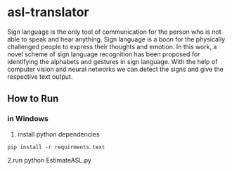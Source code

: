 # asl-translator
Sign language is the only tool of communication for the person who is not able to speak and 
hear anything. Sign language is a boon for the physically challenged people to express their 
thoughts and emotion. In this work, a novel scheme of sign language recognition has been 
proposed for identifying the alphabets and gestures in sign language. With the help of computer 
vision and neural networks we can detect the signs and give the respective text output. 



## How to Run

### in Windows

1. install python dependencies
 ```
 pip install -r requirments.text
 ```
 2.run python EstimateASL.py
